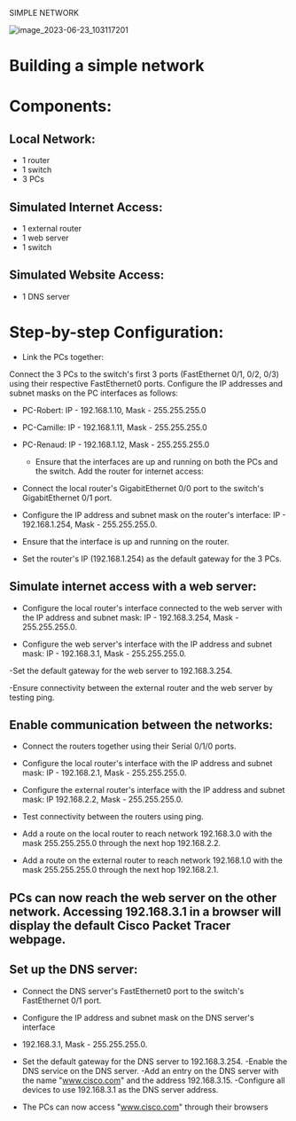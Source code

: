 SIMPLE NETWORK 



![image_2023-06-23_103117201](https://github.com/Alejandr0-1/Becode-Projects/assets/133444506/68e28251-0e7d-401c-99eb-2a2d867eadc8)





# Building a simple network


# Components:

## Local Network:

- 1 router
- 1 switch
- 3 PCs

## Simulated Internet Access:

- 1 external router
- 1 web server
- 1 switch

## Simulated Website Access:

- 1 DNS server



# Step-by-step Configuration:

- Link the PCs together:

Connect the 3 PCs to the switch's first 3 ports (FastEthernet 0/1, 0/2, 0/3)
using their respective FastEthernet0 ports.
Configure the IP addresses and subnet masks on the PC interfaces as follows:


- PC-Robert: IP - 192.168.1.10, Mask - 255.255.255.0

- PC-Camille: IP - 192.168.1.11, Mask - 255.255.255.0

- PC-Renaud: IP - 192.168.1.12, Mask - 255.255.255.0

  - Ensure that the interfaces are up and running on both the PCs and the switch.
  Add the router for internet access:

- Connect the local router's GigabitEthernet 0/0 port to the switch's GigabitEthernet 0/1 port.

- Configure the IP address and subnet mask on the router's interface: IP - 192.168.1.254, Mask - 255.255.255.0.

- Ensure that the interface is up and running on the router.

- Set the router's IP (192.168.1.254) as the default gateway for the 3 PCs.


## Simulate internet access with a web server:

- Configure the local router's interface connected to the web server with the IP address and subnet mask: IP - 192.168.3.254, Mask - 255.255.255.0.

- Configure the web server's interface with the IP address and subnet mask: IP - 192.168.3.1, Mask - 255.255.255.0.

-Set the default gateway for the web server to 192.168.3.254.

-Ensure connectivity between the external router and the web server by testing ping.


## Enable communication between the networks:

- Connect the routers together using their Serial 0/1/0 ports.

- Configure the local router's interface with the IP address and subnet mask: IP - 192.168.2.1, Mask - 255.255.255.0.

- Configure the external router's interface with the IP address and subnet mask: IP 192.168.2.2, Mask - 255.255.255.0.

- Test connectivity between the routers using ping.

- Add a route on the local router to reach network 192.168.3.0 with the mask 255.255.255.0 through the next hop 192.168.2.2.

- Add a route on the external router to reach network 192.168.1.0 with the mask 255.255.255.0 through the next hop 192.168.2.1.

## PCs can now reach the web server on the other network. Accessing 192.168.3.1 in a browser will display the default Cisco Packet Tracer webpage.

## Set up the DNS server:

- Connect the DNS server's FastEthernet0 port to the switch's FastEthernet 0/1 port.

- Configure the IP address and subnet mask on the DNS server's interface

- 192.168.3.1, Mask - 255.255.255.0.


- Set the default gateway for the DNS server to 192.168.3.254.
-Enable the DNS service on the DNS server.
-Add an entry on the DNS server with the name "www.cisco.com" and the address 192.168.3.15.
-Configure all devices to use 192.168.3.1 as the DNS server address.
- The PCs can now access "www.cisco.com" through their browsers

